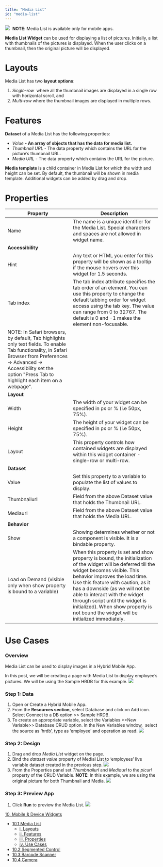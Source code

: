 ```yaml
---
title: "Media List"
id: "media-list"
---
```


![](/learn/assets/phone.png)  **NOTE**: Media List is available only for mobile apps.

**Media List Widget** can be used for displaying a list of pictures. Initially, a list with thumbnails of the pictures is displayed. When the user clicks on a thumbnail, then the original picture will be displayed.

# Layouts

Media List has two **layout options**:

1. _Single-row_  where all the thumbnail images are displayed in a single row with horizontal scroll, and
2. _Multi-row_ where the thumbnail images are displayed in multiple rows.

# Features

**Dataset** of a Media List has the following properties:

- _Value_ **- An array of objects that has the data for media list.**
- _Thumbnail URL_ - The data property which contains the URL for the picture’s thumbnail URL.
- _Media URL_ - The data property which contains the URL for the picture.

**Media template** is a child container in Media List for which the width and height can be set. By default, the thumbnail will be shown in media template. Additional widgets can be added by drag and drop.

# Properties

| **Property** | **Description** |
| --- | --- |
| Name | The name is a unique identifier for the Media List. Special characters and spaces are not allowed in widget name. |
| **Accessibility** |
| Hint | Any text or HTML you enter for this property will be shown as a tooltip if the mouse hovers over this widget for 1.5 seconds. |
| Tab index | The tab index attribute specifies the tab order of an element. You can use this property to change the default tabbing order for widget access using the tab key. The value can range from 0 to 32767. The default is 0 and -1 makes the element non-focusable.
NOTE: In Safari browsers, by default, Tab highlights only text fields. To enable Tab functionality, in Safari Browser from Preferences -> Advanced -> Accessibility set the option "Press Tab to highlight each item on a webpage". |
| **Layout** |
| Width | The width of your widget can be specified in px or % (i.e 50px, 75%). |
| Height | The height of your widget can be specified in px or % (i.e 50px, 75%). |
| Layout | This property controls how contained widgets are displayed within this widget container - single-row or multi-row. |
| **Dataset** |
| Value | Set this property to a variable to populate the list of values to display. |
| Thumbnailurl | Field from the above Dataset value that holds the Thumbnail URL. |
| Mediaurl | Field from the above Dataset value that holds the Media URL. |
| **Behavior** |
| Show | Showing determines whether or not a component is visible. It is a bindable property. |
| Load on Demand (visible only when show property is bound to a variable) | When this property is set and show property is bound, the initialization of the widget will be deferred till the widget becomes visible. This behavior improves the load time. Use this feature with caution, as it has a downside (as we will not be able to interact with the widget through script until the widget is initialized). When show property is not bound the widget will be initialized immediately. |

# Use Cases

### Overview

Media List can be used to display images in a Hybrid Mobile App.

In this post, we will be creating a page with Media List to display employee’s pictures. We will be using the Sample HRDB for this example. [![](/learn/assets/medialist_run.png)](/learn/assets/medialist_run.png)

### Step 1: Data

1. Open or Create a Hybrid Mobile App.
2. From the **Resources section,** select Database and click on Add icon. Select Connect to a DB option >> Sample HRDB.
3. To create an appropriate variable, select the Variables >>New Variable>> Database CRUD option. In the New Variables window,  select the source as ‘hrdb’, type as ‘employee’ and operation as read. [![](/learn/assets/medialist_lv.png)](/learn/assets/medialist_lv.png)

### Step 2: Design

1. Drag and drop _Media List_ widget on the page.
2. Bind the _dataset value_ property of Medial List to ‘employees’ live variable dataset created in the previous step. [![](/learn/assets/medialist_bind.png)](/learn/assets/medialist_bind.png)
3. From the Properties panel set _Thumbnailurl_ and _Mediaurl_ to the _picurl_ property of the CRUD Variable. **NOTE**: In this example, we are using the original picture for both Thumbnail and Media. [![](/learn/assets/medialist_props.png)](/learn/assets/medialist_props.png)

### Step 3: Preview App

1. Click **Run** to preview the Media List. [![](/learn/assets/medialist_run.png)](/learn/assets/medialist_run.png)

[10. Mobile & Device Widgets](/learn/app-development/widgets/widget-library/#mobile)

- [10.1 Media List](/learn/app-development/widgets/mobile-widgets/media-list/)
    - [i. Layouts](#layouts)
    - [ii. Features](#features)
    - [iii. Properties](#properties)
    - [iv. Use Cases](#use-cases)
- [10.2 Segmented Control](/learn/app-development/widgets/mobile-widgets/segmented-control/)
- [10.3 Barcode Scanner](/learn/app-development/widgets/mobile-widgets/barcode-scanner/)
- [10.4 Camera](/learn/app-development/widgets/mobile-widgets/camera/)
